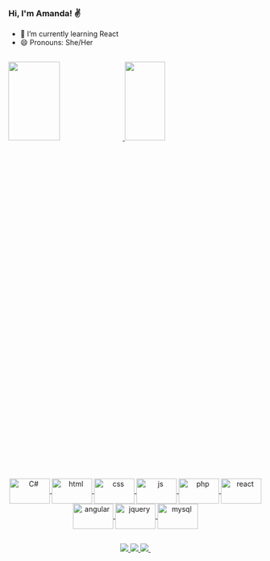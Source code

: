 ### Hi, I'm Amanda! ✌️

- 🌱 I’m currently learning React
- 😄 Pronouns: She/Her

##

<div>
<a href="https://github.com/Amandacamargo21">
  <img height="20%" width="45%"src="https://github-readme-stats.vercel.app/api?username=Amandacamargo21&show_icons=true&theme=dracula">
  <img height="20%" width="40%" src="https://github-readme-stats.vercel.app/api/top-langs/?username=Amandacamargo21&layout=compact&theme=dracula"
</div>

##
  
<div style="display: inline_block" align="center"><br>
  <img align="center" alt="C#" height="50" width="80" src="https://cdn.jsdelivr.net/gh/devicons/devicon/icons/csharp/csharp-original.svg">
   <img align="center" alt="html" height="50" width="80" src="https://cdn.jsdelivr.net/gh/devicons/devicon/icons/html5/html5-original.svg">
   <img align="center" alt="css" height="50" width="80" src="https://cdn.jsdelivr.net/gh/devicons/devicon/icons/css3/css3-original.svg">
   <img align="center" alt="js" height="50" width="80" src="https://cdn.jsdelivr.net/gh/devicons/devicon/icons/javascript/javascript-original.svg">
  <img align="center" alt="php" height="50" width="80" src="https://cdn.jsdelivr.net/gh/devicons/devicon/icons/php/php-original.svg">
  <img align="center" alt="react" height="50" width="80" src="https://cdn.jsdelivr.net/gh/devicons/devicon/icons/react/react-original-wordmark.svg">
  <img align="center" alt="angular" height="50" width="80" src="https://cdn.jsdelivr.net/gh/devicons/devicon/icons/angularjs/angularjs-original.svg">
  <img align="center" alt="jquery" height="50" width="80" src="https://cdn.jsdelivr.net/gh/devicons/devicon/icons/jquery/jquery-plain-wordmark.svg">
  <img align="center" alt="mysql" height="50" width="80" src="https://cdn.jsdelivr.net/gh/devicons/devicon/icons/mysql/mysql-original-wordmark.svg">
</div>

##

<div align="center">
  <a href="https://www.linkedin.com/in/amanda-camargo-91629620b/" target="_blank">
   <img src="https://img.shields.io/badge/-Linkedin-%23333?style=for-the-badge&logo=gmail&logoColor=white" target="_blank">
  </a>
  <a href="https://www.instagram.com/amandacamarg07/" target="_blank">
    <img src="https://img.shields.io/badge/-Instagram-%23E4405F?style=for-the-badge&logo=instagram&logoColor=white" target="_blank">
   </a>
 <a href="mailto:amandacamargo2102@gmail.com" target="_blank">
  <img src="https://img.shields.io/badge/-Gmail-%23333?style=for-the-badge&logo=gmail&logoColor=white" target="_blank">
 </a>
 <a href="https://api.whatsapp.com/send?phone=5541995509912&text=Ol%C3%A1!%20Tudo%20bem?%20Vim%20atrav%C3%A9s%20do%20seu%20Github!">
    <img source="https://img.shields.io/badge/-Whatsapp-%23333?style=for-the-badge&logo=gmail&logoColor=white" target="_blank">
  </a>
</div>

